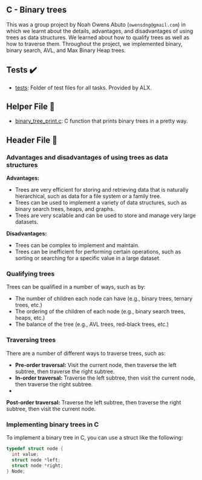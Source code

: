 ## C - Binary trees

This was a group project by Noah Owens Abuto (`owensdng@gmail.com`) in which we learnt about the details, advantages, and disadvantages of using trees as data structures. We learned about how to qualify trees as well as how to traverse them. Throughout the project, we implemented binary, binary search, AVL, and Max Binary Heap trees.


## Tests :heavy_check_mark:


* [tests](./tests): Folder of test files for all tasks. Provided by ALX.

## Helper File :raised_hands:

* [binary_tree_print.c](./binary_tree_print.c): C function that prints binary trees in a pretty way.

## Header File :file_folder:

### Advantages and disadvantages of using trees as data structures

**Advantages:**

* Trees are very efficient for storing and retrieving data that is naturally hierarchical, such as data for a file system or a family tree.
* Trees can be used to implement a variety of data structures, such as binary search trees, heaps, and graphs.
* Trees are very scalable and can be used to store and manage very large datasets.

**Disadvantages:**

* Trees can be complex to implement and maintain.
* Trees can be inefficient for performing certain operations, such as sorting or searching for a specific value in a large dataset.

### Qualifying trees

Trees can be qualified in a number of ways, such as by:

* The number of children each node can have (e.g., binary trees, ternary trees, etc.)
* The ordering of the children of each node (e.g., binary search trees, heaps, etc.)
* The balance of the tree (e.g., AVL trees, red-black trees, etc.)

### Traversing trees

There are a number of different ways to traverse trees, such as:

* **Pre-order traversal:** Visit the current node, then traverse the left subtree, then traverse the right subtree.
* **In-order traversal:** Traverse the left subtree, then visit the current node, then traverse the right subtree.
*
 
**Post-order traversal:** Traverse the left subtree, then traverse the right subtree, then visit the current node.

### Implementing binary trees in C

To implement a binary tree in C, you can use a struct like the following:

```c
typedef struct node {
  int value;
  struct node *left;
  struct node *right;
} Node;
